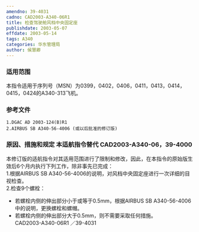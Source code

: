 ```yaml
---
amendno: 39-4031  
cadno: CAD2003-A340-06R1  
title: 检查驾驶舱风档中央固定座  
publishdate: 2003-05-07  
effdate: 2003-05-14  
tags: A340  
categories: 华东管理局  
author: 侯慧卿  
---
```

  
### 适用范围  
本指令适用于序列号（MSN）为0399，0402，0406，0411，0413，0414，0415，0424的A340-313飞机。  
  
<!--more-->  
### 参考文件  
    1.DGAC AD 2003-124(B)R1  
    2.AIRBUS SB A340-56-4006 (或以后批准的修订版)  
  
### 原因、措施和规定 本适航指令替代 CAD2003-A340-06，39-4000  
本修订版的适航指令对其适用范围进行了限制和修改，因此，在本指令的原始版生效后6个月内执行下列工作，除非事先已完成：  
    1.根据AIRBUS SB A340-56-4006的说明，对风档中央固定座进行一次详细的目视检查。  
    2.检查9个螺栓：  
- 若螺栓内侧的伸出部分小于或等于0.5mm，根据AIRBUS SB A340-56-4006中的说明，更换螺栓和螺帽。  
- 若螺栓内侧的伸出部分大于0.5mm，则不需要采取任何措施。  
       CAD2003-A340-06R1   ／39-4031  
